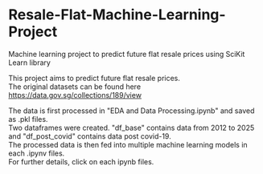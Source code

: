 # Resale-Flat-Machine-Learning-Project
Machine learning project to predict future flat resale prices using SciKit Learn library  

This project aims to predict future flat resale prices.  
The original datasets can be found here https://data.gov.sg/collections/189/view

The data is first processed in "EDA and Data Processing.ipynb" and saved as .pkl files.  
Two dataframes were created. "df_base" contains data from 2012 to 2025 and "df_post_covid" contains data post covid-19.  
The processed data is then fed into multiple machine learning models in each .ipynv files.  
For further details, click on each ipynb files.
